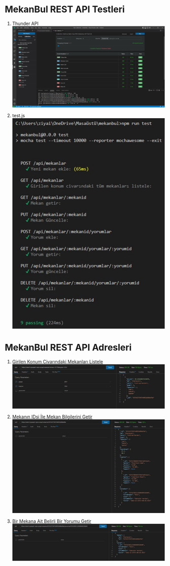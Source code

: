 # MekanBul REST API Testleri
1. Thunder API
![Thunder API ile Test](./resimler/Koleksiyon%20Run%20All%20Sonucu.jpg)

2. test.js
 ![test.js ile Test](./resimler/testjs.jpg)

# MekanBul REST API Adresleri

1. [Girilen Konum Civarındaki Mekanları Listele](https://odev5.ziyaipek1.repl.co/api/mekanlar?enlem=37.7&boylam=35.4)
![Girilen Konum Civarındaki Mekanları Listele](./resimler/3.jpg)

2. [Mekanın IDsi İle Mekan Bilgilerini Getir](https://odev5.ziyaipek1.repl.co/api/mekanlar/637e5373437e9032d68defbe)
![Mekanın IDsi İle Mekan Bilgilerini Getir](./resimler/1.jpg)

3. [Bir Mekana Ait Belirli Bir Yorumu Getir](https://odev5.ziyaipek1.repl.co/api/mekanlar/637e5373437e9032d68defbe/yorumlar/637e53821c55606484526b40)
![Bir Mekana Ait Belirli Bir Yorumu Getir](./resimler/2.jpg)
